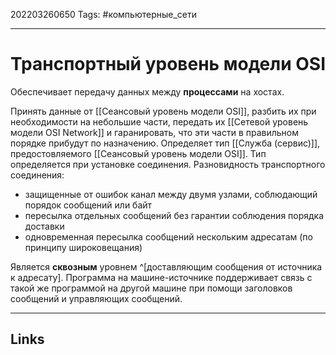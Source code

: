 202203260650
Tags: #компьютерные_сети

---

# Транспортный уровень модели OSI
Обеспечивает передачу данных между **процессами** на хостах. 

Принять данные от [[Сеансовый уровень модели OSI]], разбить их при необходимости на небольшие части, передать их [[Сетевой уровень модели OSI Network]] и гаранировать, что эти части в правильном порядке прибудут по назначению.
Определяет тип [[Cлужба (сервис)]], предостовляемого [[Сеансовый уровень модели OSI]]. Тип определяется при установке соединения. Разновидность транспортного соединения:
- защищенные от ошибок канал между двумя узлами, соблюдающий порядок сообщений или байт
- пересылка отдельных сообщений без гарантии соблюдения порядка доставки
- одновременная пересылка сообщений нескольким адресатам (по принципу широковещания)

Является **сквозным** уровнем ^[доставляющим сообщения от источника к адресату]. Программа на машине-источнике поддерживает связь с такой же программой на другой машине при помощи заголовков сообщений и управляющих сообщений. 

---
## Links
